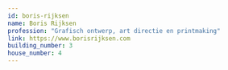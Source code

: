 ```yaml
---
id: boris-rijksen
name: Boris Rijksen
profession: "Grafisch ontwerp, art directie en printmaking"
link: https://www.borisrijksen.com
building_number: 3
house_number: 4
---
```

